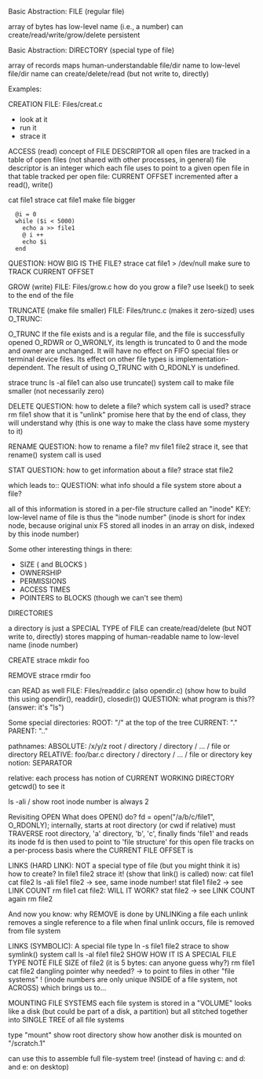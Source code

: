 Basic Abstraction: FILE (regular file)

array of bytes
has low-level name (i.e., a number)
can create/read/write/grow/delete
persistent

Basic Abstraction: DIRECTORY (special type of file)

array of records
maps human-understandable file/dir name to low-level file/dir name 
can create/delete/read (but not write to, directly)


Examples:

CREATION
FILE: Files/creat.c
- look at it
- run it
- strace it


ACCESS (read)
concept of FILE DESCRIPTOR
all open files are tracked in a table of open files
(not shared with other processes, in general)
file descriptor is an integer which each file 
  uses to point to a given open file in that table 
tracked per open file: CURRENT OFFSET
  incremented after a read(), write()

cat file1
strace cat file1
make file bigger
```
  @i = 0 
  while ($i < 5000)
    echo a >> file1
    @ i ++
    echo $i
  end
```
QUESTION: HOW BIG IS THE FILE?
strace cat file1 > /dev/null
  make sure to TRACK CURRENT OFFSET

GROW (write)
FILE: Files/grow.c
how do you grow a file?
use lseek() to seek to the end of the file

TRUNCATE (make file smaller)
FILE: Files/trunc.c (makes it zero-sized) 
  uses O_TRUNC: 
  
 O_TRUNC
If the file exists and is a regular file, and the file is successfully opened O_RDWR or O_WRONLY, its length is truncated to 0 and the mode and owner are unchanged. It will have no effect on FIFO special files or terminal device files. Its effect on other file types is implementation-dependent. The result of using O_TRUNC with O_RDONLY is undefined.

strace trunc
ls -al file1
can also use truncate() system call to make file smaller (not necessarily zero)

DELETE
QUESTION: how to delete a file?
  which system call is used?
strace rm file1
show that it is "unlink"
promise here that by the end of class, they will understand why
(this is one way to make the class have some mystery to it)


RENAME
QUESTION: how to rename a file?
  mv file1 file2
  strace it, see that rename() system call is used


STAT
QUESTION: how to get information about a file?
  strace stat file2

which leads to::
QUESTION: what info should a file system store about a file?

all of this information is stored in a per-file structure called an "inode"
KEY: low-level name of file is thus the "inode number"
(inode is short for index node, because original unix FS stored all inodes
in an array on disk, indexed by this inode number)

Some other interesting things in there:
- SIZE ( and BLOCKS )
- OWNERSHIP
- PERMISSIONS
- ACCESS TIMES
- POINTERS to BLOCKS (though we can't see them)


DIRECTORIES

a directory is just a SPECIAL TYPE of FILE
can create/read/delete (but NOT write to, directly)
stores mapping of human-readable name to low-level name (inode number)

CREATE
strace mkdir foo

REMOVE
strace rmdir foo

can READ as well
FILE: Files/readdir.c (also opendir.c)
  (show how to build this using opendir(), readdir(), closedir())
  QUESTION: what program is this?? (answer: it's "ls")

Some special directories:
ROOT: "/" at the top of the tree
CURRENT: "."
PARENT: ".."

pathnames:
ABSOLUTE: /x/y/z
  root / directory / directory / ... / file or directory
RELATIVE: foo/bar.c
  directory / directory / ... / file or directory
key notion: SEPARATOR 

relative: each process has notion of CURRENT WORKING DIRECTORY
  getcwd() to see it
  
ls -ali /
  show root inode number is always 2

Revisiting OPEN
  What does OPEN() do?
  fd = open("/a/b/c/file1", O_RDONLY);
    internally, starts at root directory (or cwd if relative)
    must TRAVERSE root directory, 'a' directory, 'b', 'c', finally finds
    'file1' and reads its inode 
  fd is then used to point to 'file structure' for this open file
    tracks on a per-process basis where the CURRENT FILE OFFSET is


LINKS (HARD LINK):
  NOT a special type of file
    (but you might think it is)
  how to create? 
    ln file1 file2
    strace it! (show that link() is called)
  now:
    cat file1
    cat file2
    ls -ali file1 file2
    -> see, same inode number!
    stat file1 file2 
    -> see LINK COUNT
    rm file1
    cat file2: WILL IT WORK?
    stat file2
    -> see LINK COUNT again
    rm file2

And now you know: why REMOVE is done by UNLINKing a file
  each unlink removes a single reference to a file
  when final unlink occurs, file is removed from file system

LINKS (SYMBOLIC):
  A special file type
  ln -s file1 file2
  strace to show symlink() system call
  ls -al file1 file2
    SHOW HOW IT IS A SPECIAL FILE TYPE
    NOTE FILE SIZE of file2
    (it is 5 bytes: can anyone guess why?)
  rm file1
  cat file2
  dangling pointer
  why needed?
  -> to point to files in other "file systems" !
  (inode numbers are only unique INSIDE of a file system, not ACROSS)
   which brings us to...

MOUNTING FILE SYSTEMS
  each file system is stored in a "VOLUME"
  looks like a disk (but could be part of a disk, a partition)
  but all stitched together into SINGLE TREE of all file systems

  type "mount"
  show root directory
  show how another disk is mounted on "/scratch.1"

  can use this to assemble full file-system tree!
  (instead of having c: and d: and e: on desktop)







